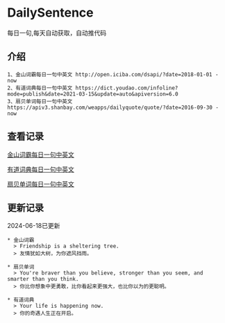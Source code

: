 # DailySentence

每日一句,每天自动获取，自动推代码

## 介绍

```
1、金山词霸每日一句中英文 http://open.iciba.com/dsapi/?date=2018-01-01 - now
2、有道词典每日一句中英文 https://dict.youdao.com/infoline?mode=publish&date=2021-03-15&update=auto&apiversion=6.0
3、扇贝单词每日一句中英文 https://apiv3.shanbay.com/weapps/dailyquote/quote/?date=2016-09-30 - now
```

## 查看记录

[金山词霸每日一句中英文](./data/iciba/)

[有道词典每日一句中英文](./data/youdao/)

[扇贝单词每日一句中英文](./data/shanbay/)

## 更新记录
2024-06-18已更新 
```
* 金山词霸
  > Friendship is a sheltering tree.
  > 友情犹如大树，为你遮风挡雨。

* 扇贝单词
  > You're braver than you believe, stronger than you seem, and smarter than you think.
  > 你比你想象中更勇敢，比你看起来更强大，也比你以为的更聪明。

* 有道词典
  > Your life is happening now.
  > 你的奇遇人生正在开启。

```
